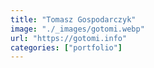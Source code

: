 ```yaml
---
title: "Tomasz Gospodarczyk"
image: "./_images/gotomi.webp"
url: "https://gotomi.info"
categories: ["portfolio"]
---
```


